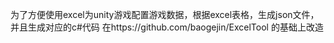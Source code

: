 为了方便使用excel为unity游戏配置游戏数据，根据excel表格，生成json文件，并且生成对应的c#代码
在https://github.com/baogejin/ExcelTool 的基础上改造
